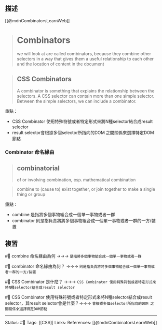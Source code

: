 
## 描述
[[@mdnCombinatorsLearnWeb]]
> # Combinators
> we will look at are called combinators, because they combine other selectors in a way that gives them a useful relationship to each other and the location of content in the document

> ## CSS Combinators
> A combinator is something that explains the relationship between the selectors.
> A CSS selector can contain more than one simple selector. Between the simple selectors, we can include a combinator.

重點：
- CSS Combinator 使用特殊符號或者特定形式來將N種selector結合成result selector
- result selector會根據多個selector所指向的DOM 之間關係來選擇特定DOM節點



### Combinator 命名緣由

> ## combinatorial
> of or involving combination, esp. mathematical combination 

> combine
> to (cause to) exist together, or join together to make a single thing or group

重點：
- combine 是指將多個事物組合成一個單一事物或者一群
- combinator 則是指負責將將多個事物組合成一個單一事物或者一群的一方/裝置

## 複習
#🧠 combine 命名緣由為何 ->->-> `是指將多個事物組合成一個單一事物或者一群`
<!--SR:!2023-06-17,181,250-->

#🧠 combinator 命名緣由為何？ ->->-> `則是指負責將將多個事物組合成一個單一事物或者一群的一方/裝置`
<!--SR:!2023-06-24,184,250-->
#🧠 CSS Combinator 是什麼？  ->->-> `CSS Combinator 使用特殊符號或者特定形式來將N種selector結合成result selector`
<!--SR:!2022-12-25,74,250-->

#🧠 CSS Combinator 使用特殊符號或者特定形式來將N種selector結合成result selector，其result selector會是什麼？->->-> `會根據多個selector所指向的DOM 之間關係來選擇特定DOM節點`
<!--SR:!2022-12-25,74,250-->

---
Status: #🌱 
Tags:
[[CSS]]
Links:
References:
[[@mdnCombinatorsLearnWeb]]